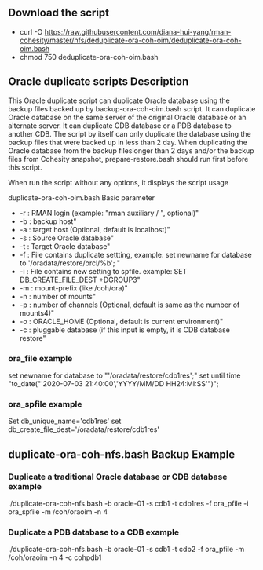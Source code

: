 ## Download the script

- curl -O https://raw.githubusercontent.com/diana-hui-yang/rman-cohesity/master/nfs/deduplicate-ora-coh-oim/deduplicate-ora-coh-oim.bash
- chmod 750 deduplicate-ora-coh-oim.bash

## Oracle duplicate scripts Description
This Oracle duplicate script can duplicate Oracle database using the backup files backed up by backup-ora-coh-oim.bash script. It can duplicate Oracle database on the same server of the original Oracle database or an alternate server. It can duplicate CDB database or a PDB database to another CDB. The script by itself can only duplicate the database using the backup files that were backed up in less than 2 day. When duplicating the Oracle database from the backup fileslonger than 2 days and/or the backup files from Cohesity snapshot, prepare-restore.bash should run first before this script. 

When run the script without any options, it displays the script usage

duplicate-ora-coh-oim.bash Basic parameter
- -r : RMAN login (example: \"rman auxiliary / \", optional)"
- -b : backup host" 
- -a : target host (Optional, default is localhost)"
- -s : Source Oracle database" 
- -t : Target Oracle database"
- -f : File contains duplicate settting, example: set newname for database to '/oradata/restore/orcl/%b'; "
- -i : File contains new setting to spfile. example: SET DB_CREATE_FILE_DEST +DGROUP3"
- -m : mount-prefix (like /coh/ora)"
- -n : number of mounts"
- -p : number of channels (Optional, default is same as the number of mounts4)"
- -o : ORACLE_HOME (Optional, default is current environment)"
- -c : pluggable database (if this input is empty, it is CDB database restore"

### ora_file example
set newname for database to "'/oradata/restore/cdb1res';"
set until time \"to_date("'2020-07-03 21:40:00','YYYY/MM/DD HH24:MI:SS'")\";

### ora_spfile example
Set db_unique_name='cdb1res'
set db_create_file_dest='/oradata/restore/cdb1res'

## duplicate-ora-coh-nfs.bash Backup Example
### Duplicate a traditional Oracle database or CDB database example
./duplicate-ora-coh-nfs.bash  -b oracle-01 -s cdb1 -t cdb1res -f ora_pfile -i ora_spfile -m  /coh/oraoim -n 4

### Duplicate a PDB database to a CDB example
./duplicate-ora-coh-nfs.bash -b oracle-01 -s cdb1 -t cdb2 -f ora_pfile -m  /coh/oraoim -n 4 -c cohpdb1

